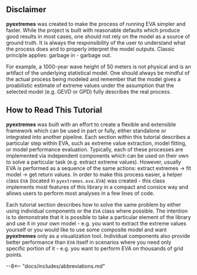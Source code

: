 ## Disclaimer
**pyextremes** was created to make the process of running EVA simpler
and faster. While the project is built with reasonable defaults which produce
good results in most cases, one should not rely on the model as a source
of ground truth. It is always the responsibility of the user to understand
what the process does and to properly interpret the model outputs.
Classic principle applies: garbage in - garbage out.

For example, a 1000-year wave height of 50 meters is not physical and
is an artifact of the underlying statistical model.
One should always be mindful of the actual process being modeled and
remember that the model gives a proabilistic estimate of extreme values
under the assumption that the selected model (e.g. GEVD or GPD)
fully describes the real process.

## How to Read This Tutorial
**pyextremes** was built with an effort to create a flexible and extensible
framework which can be used in part or fully, either standalone or
integrated into another pipeline. Each section within this tutorial
describes a particular step within EVA, such as extreme value extraction,
model fitting, or model performance evaluation. Typically, each of these
processes are implemented via independent components which can be used
on their own to solve a particular task (e.g. extract extreme values).
However, usually EVA is performed as a sequence of the same actions:
extract extremes -> fit model -> get return values.
In order to make this process easier, a helper class `EVA`
(located in `pyextremes.eva.EVA`) was created - this class implements most
features of this library in a compact and consice way and allows users to perform
most analyses in a few lines of code.

Each tutorial section describes how to solve the same problem by
either using individual components or the `EVA` class where possible.
The intention is to demonstrate that it is possible to take a particular
element of the library and use it in your own model - e.g. you want
to extract the extreme values yourself or you would like to use some
composite model and want **pyextremes** only as a visualization tool.
Individual components also provide better performance than `EVA` itself
in scenarios where you need only specific portion of it - e.g. you
want to perform EVA on thousands of grid points.

--8<-- "docs/includes/abbreviations.md"
